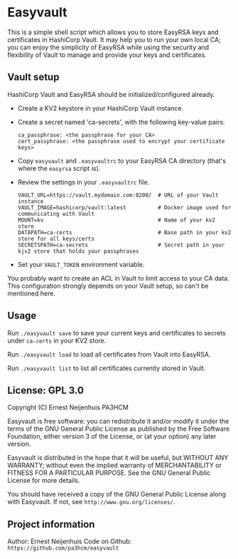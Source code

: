 # Easyvault

This is a simple shell script which allows you to store EasyRSA keys and certificates in HashiCorp Vault. It may help you to run your own local CA; you can enjoy the simplicity of EasyRSA while using the security and flexibility of Vault to manage and provide your keys and certificates.

## Vault setup

HashiCorp Vault and EasyRSA should be initialized/configured already.

* Create a KV2 keystore in your HashiCorp Vault instance.
* Create a secret named 'ca-secrets', with the following key-value pairs:

  ```
  ca_passphrase: <the passphrase for your CA>
  cert_passphrase: <the passphrase used to encrypt your certificate keys>
  ```

* Copy `easyvault` and `.easyvaultrc` to your EasyRSA CA directory (that's where the `easyrsa` script is).
* Review the settings in your `.easyvaultrc` file.

  ```
  VAULT_URL=https://vault.mydomain.com:8200/  # URL of your Vault instance
  VAULT_IMAGE=hashicorp/vault:latest          # Docker image used for communicating with Vault
  MOUNT=kv                                    # Name of your kv2 store
  DATAPATH=ca-certs                           # Base path in your kv2 store for all keys/certs
  SECRETSPATH=ca-secrets                      # Secret path in your kjv2 store that holds your passphrases
  ```

* Set your `VAULT_TOKEN` environment variable.

You probably want to create an ACL in Vault to limit access to your CA data. This configuration strongly depends on your Vault setup, so can't be mentioned here.

## Usage

Run `./easyvault save` to save your current keys and certificates to secrets under `ca-certs` in your KV2 store.

Run `./easyvault load` to load all certificates from Vault into EasyRSA.

Run `./easyvault list` to list all certificates currently stored in Vault.

## License: GPL 3.0

Copyright (C) Ernest Neijenhuis PA3HCM

Easyvault is free software: you can redistribute it and/or modify it under the
terms of the GNU General Public License as published by the Free Software
Foundation, either version 3 of the License, or (at your option) any later
version.

Easyvault is distributed in the hope that it will be useful, but WITHOUT ANY
WARRANTY; without even the implied warranty of MERCHANTABILITY or FITNESS FOR A
PARTICULAR PURPOSE. See the GNU General Public License for more details.

You should have received a copy of the GNU General Public License along with
Easyvault. If not, see `http://www.gnu.org/licenses/`.

## Project information

Author: Ernest Neijenhuis
Code on Github: `https://github.com/pa3hcm/easyvault`

